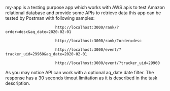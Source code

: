 my-app is a testing purpose app which works with AWS apis to test Amazon relational database and provide some APIs to retrieve data this app can be tested by Postman with following samples:

                          http://localhost:3000/rank/?order=desc&aq_date=2020-02-01
                          
                          http://localhost:3000/rank/?order=desc
                          
                          http://localhost:3000/event/?tracker_uid=29960&aq_date=2020-02-01
                          
                          http://localhost:3000/event/?tracker_uid=29960
 As you may notice API can work with a optional aq_date date filter. The response has a 30 seconds timout limitation as it is described in the task description.
